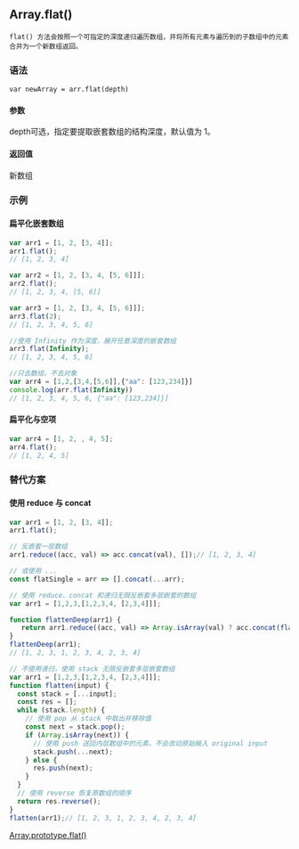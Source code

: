 ## Array.flat()

```
flat() 方法会按照一个可指定的深度递归遍历数组，并将所有元素与遍历到的子数组中的元素合并为一个新数组返回。
```

### 语法

```
var newArray = arr.flat(depth)
```

#### 参数

depth可选，指定要提取嵌套数组的结构深度，默认值为 1。

#### 返回值

新数组

### 示例

#### 扁平化嵌套数组
```javascript
var arr1 = [1, 2, [3, 4]];
arr1.flat(); 
// [1, 2, 3, 4]

var arr2 = [1, 2, [3, 4, [5, 6]]];
arr2.flat();
// [1, 2, 3, 4, [5, 6]]

var arr3 = [1, 2, [3, 4, [5, 6]]];
arr3.flat(2);
// [1, 2, 3, 4, 5, 6]

//使用 Infinity 作为深度，展开任意深度的嵌套数组
arr3.flat(Infinity); 
// [1, 2, 3, 4, 5, 6]

//只去数组，不去对象
var arr4 = [1,2,[3,4,[5,6]],{"aa": [123,234]}]
console.log(arr.flat(Infinity))
// [1, 2, 3, 4, 5, 6, {"aa": [123,234]}]
```

#### 扁平化与空项
```javascript
var arr4 = [1, 2, , 4, 5];
arr4.flat();
// [1, 2, 4, 5]
```

### 替代方案

#### 使用 reduce 与 concat
```javascript
var arr1 = [1, 2, [3, 4]];
arr1.flat();

// 反嵌套一层数组
arr1.reduce((acc, val) => acc.concat(val), []);// [1, 2, 3, 4]

// 或使用 ...
const flatSingle = arr => [].concat(...arr);
```

```javascript
// 使用 reduce、concat 和递归无限反嵌套多层嵌套的数组
var arr1 = [1,2,3,[1,2,3,4, [2,3,4]]];

function flattenDeep(arr1) {
   return arr1.reduce((acc, val) => Array.isArray(val) ? acc.concat(flattenDeep(val)) : acc.concat(val), []);
}
flattenDeep(arr1);
// [1, 2, 3, 1, 2, 3, 4, 2, 3, 4]
```

```javascript
// 不使用递归，使用 stack 无限反嵌套多层嵌套数组
var arr1 = [1,2,3,[1,2,3,4, [2,3,4]]];
function flatten(input) {
  const stack = [...input];
  const res = [];
  while (stack.length) {
    // 使用 pop 从 stack 中取出并移除值
    const next = stack.pop();
    if (Array.isArray(next)) {
      // 使用 push 送回内层数组中的元素，不会改动原始输入 original input
      stack.push(...next);
    } else {
      res.push(next);
    }
  }
  // 使用 reverse 恢复原数组的顺序
  return res.reverse();
}
flatten(arr1);// [1, 2, 3, 1, 2, 3, 4, 2, 3, 4]
```

[Array.prototype.flat()](https://developer.mozilla.org/zh-CN/docs/Web/JavaScript/Reference/Global_Objects/Array/flat)